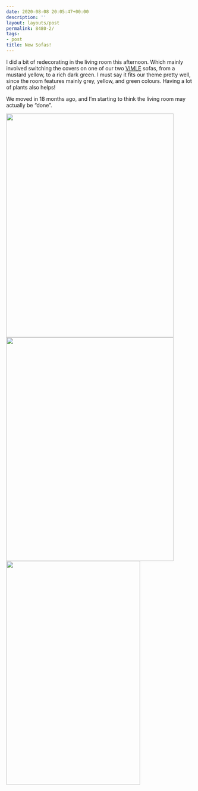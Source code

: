 ```yaml
---
date: 2020-08-08 20:05:47+00:00
description: ''
layout: layouts/post
permalink: 8480-2/
tags:
- post
title: New Sofas!
---
```


<p>I did a bit of redecorating in the living room this afternoon. Which mainly involved switching the covers on one of our two <a href="https://www.ikea.com/gb/en/cat/vimle-series-37814/">VIMLE</a> sofas, from a mustard yellow, to a rich dark green. I must say it fits our theme pretty well, since the room features mainly grey, yellow, and green colours. Having a lot of plants also helps!</p>
<p>We moved in 18 months ago, and I’m starting to think the living room may actually be “done”.</p>
<p><img loading="lazy" src="https://cdn.chrishannah.me/images/2020/08/24c161107b7c408dbe4282729472ed9a.jpg" width="450" height="600" alt="" /><img loading="lazy" src="https://cdn.chrishannah.me/images/2020/08/1ca9a286e6e5473493622a07506c5fc9.jpg" width="450" height="600" alt="" /><img loading="lazy" src="https://cdn.chrishannah.me/images/2020/08/53e43da13b6d44a997876d0898e5bc2f-scaled.jpg" width="360" height="600" alt="" /></p>